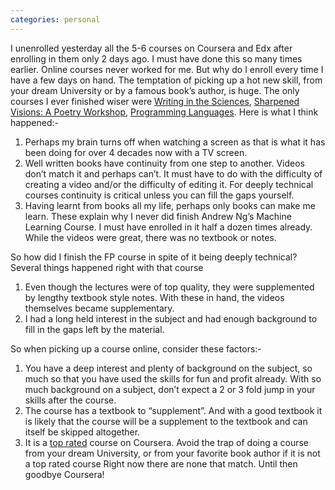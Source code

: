```yaml
---
categories: personal
---
```

I unenrolled yesterday all the 5-6 courses on Coursera and Edx after enrolling in them only 2 days ago. I must have done this so many times earlier. Online courses never worked for me. But why do I enroll every time I have a few days on hand. The temptation of picking up a hot new skill, from your dream University or by a famous book’s author, is huge. The only courses I ever finished wiser were [Writing in the Sciences](https://www.coursera.org/learn/sciwrite), [Sharpened Visions: A Poetry Workshop](https://www.coursera.org/learn/poetry-workshop), [Programming Languages](https://www.coursera.org/learn/programming-languages). Here is what I think happened:-
1.	Perhaps my brain turns off when watching a screen as that is what it has been doing for over 4 decades now with a TV screen.
2.	Well written books have continuity from one step to another. Videos don’t match it and perhaps can’t. It must have to do with the difficulty of creating a video and/or the difficulty of editing it. For deeply technical courses continuity is critical unless you can fill the gaps yourself. 
3.	Having learnt from books all my life, perhaps only books can make me learn.
These explain why I never did finish Andrew Ng’s Machine Learning Course. I must have enrolled in it half a dozen times already. While the videos were great, there was no textbook or notes.

So how did I finish the FP course in spite of it being deeply technical? Several things happened right with that course
1.	Even though the lectures were of top quality, they were supplemented by lengthy textbook style notes. With these in hand, the videos themselves became supplementary.
2.	I had a long held interest in the subject and had enough background to fill in the gaps left by the material. 

So when picking up a course online, consider these factors:-
1.	You have a deep interest and plenty of background on the subject, so much so that you have used the skills for fun and profit already. With so much background on a subject, don’t expect a 2 or 3 fold jump in your skills after the course.
2.	The course has a textbook to “supplement”.  And with a good textbook it is likely that the course will be a supplement to the textbook and can itself be skipped altogether.
3.	It is a [top rated](https://www.coursera.org/browse) course on Coursera. Avoid the trap of doing a course from your dream University, or from your favorite book author if it is not a top rated course
Right now there are none that match. Until then goodbye Coursera!
